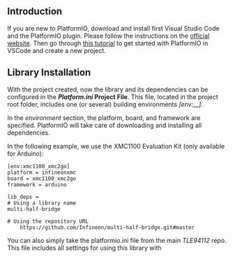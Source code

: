 ## Introduction

If you are new to PlatformIO, download and install first Visual Studio Code and the PlatformIO plugin. Please follow the instructions on the [official website](https://docs.platformio.org/en/latest/ide/pioide.html). Then go through [this tutorial](https://diyprojects.io/install-ide-platformio-extension-visual-studio-code-vscode-windows-32-bit-linux/#.XOVQP44zYnI) to get started with PlatformIO in VSCode and create a new project. 

## Library Installation 

With the project created, now the library and its dependencies can be configured in the ***Platform.ini* Project File**. This file, located in the project root folder, includes one (or several) building environments *[env:__]*.

In the *environment* section, the platform, board, and framework are specified. PlatformIO will take care of downloading and installing all dependencies.

In the following example, we use the XMC1100 Evaluation Kit (only available for Arduino):

```
[env:xmc1100_xmc2go]
platform = infineonxmc
board = xmc1100_xmc2go
framework = arduino

lib_deps =
# Using a library name
multi-half-bridge

# Using the repository URL
    https://github.com/Infineon/multi-half-bridge.git#master
```
You can also simply take the platformio.ini file from the main *TLE94112* repo. This file includes all settings for using
this library with 
